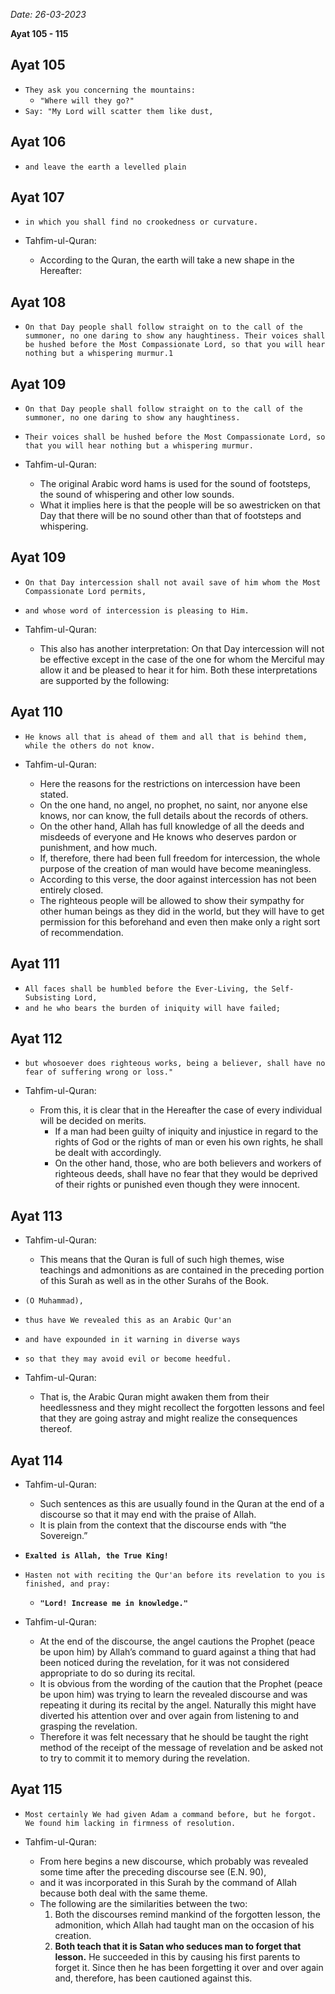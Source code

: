 
*Date: 26-03-2023*

**Ayat  105 - 115**


## Ayat 105

- `They ask you concerning the mountains:`
  - `"Where will they go?"`
- `Say: "My Lord will scatter them like dust,`

## Ayat 106

- `and leave the earth a levelled plain`

## Ayat 107

- `in which you shall find no crookedness or curvature.`

- Tahfim-ul-Quran:
  - According to the Quran, the earth will take a new shape in the Hereafter:

## Ayat 108

- `On that Day people shall follow straight on to the call of the summoner, no one daring to show any haughtiness. Their voices shall be hushed before the Most Compassionate Lord, so that you will hear nothing but a whispering murmur.1`

## Ayat 109

- `On that Day people shall follow straight on to the call of the summoner, no one daring to show any haughtiness.`
- `Their voices shall be hushed before the Most Compassionate Lord, so that you will hear nothing but a whispering murmur.`

- Tahfim-ul-Quran:
  - The original Arabic word hams is used for the sound of footsteps, the sound of whispering and other low sounds.
  - What it implies here is that the people will be so awestricken on that Day that there will be no sound other than that of footsteps and whispering.

## Ayat 109

- `On that Day intercession shall not avail save of him whom the Most Compassionate Lord permits,`
- `and whose word of intercession is pleasing to Him.`


- Tahfim-ul-Quran:
  - This also has another interpretation: On that Day intercession will not be effective except in the case of the one for whom the Merciful may allow it and be pleased to hear it for him. Both these interpretations are supported by the following:


## Ayat 110

- `He knows all that is ahead of them and all that is behind them, while the others do not know.`

- Tahfim-ul-Quran:
  - Here the reasons for the restrictions on intercession have been stated.
  - On the one hand, no angel, no prophet, no saint, nor anyone else knows, nor can know, the full details about the records of others.
  - On the other hand, Allah has full knowledge of all the deeds and misdeeds of everyone and He knows who deserves pardon or punishment, and how much.
  - If, therefore, there had been full freedom for intercession, the whole purpose of the creation of man would have become meaningless.
  - According to this verse, the door against intercession has not been entirely closed. 
  - The righteous people will be allowed to show their sympathy for other human beings as they did in the world, but they will have to get permission for this beforehand and even then make only a right sort of recommendation.


## Ayat 111

- `All faces shall be humbled before the Ever-Living, the Self-Subsisting Lord,`
- `and he who bears the burden of iniquity will have failed;`

## Ayat 112

- `but whosoever does righteous works, being a believer, shall have no fear of suffering wrong or loss."`

- Tahfim-ul-Quran:
  - From this, it is clear that in the Hereafter the case of every individual will be decided on merits.
    - If a man had been guilty of iniquity and injustice in regard to the rights of God or the rights of man or even his own rights, he shall be dealt with accordingly.
    - On the other hand, those, who are both believers and workers of righteous deeds, shall have no fear that they would be deprived of their rights or punished even though they were innocent.

## Ayat 113

- Tahfim-ul-Quran:
  - This means that the Quran is full of such high themes, wise teachings and admonitions as are contained in the preceding portion of this Surah as well as in the other Surahs of the Book.

- `(O Muhammad),`
- `thus have We revealed this as an Arabic Qur'an`
- `and have expounded in it warning in diverse ways`
- `so that they may avoid evil or become heedful.`

- Tahfim-ul-Quran:
  - That is, the Arabic Quran might awaken them from their heedlessness and they might recollect the forgotten lessons and feel that they are going astray and might realize the consequences thereof.

## Ayat 114

  - Tahfim-ul-Quran:
    - Such sentences as this are usually found in the Quran at the end of a discourse so that it may end with the praise of Allah.
    - It is plain from the context that the discourse ends with “the Sovereign.”

- **`Exalted is Allah, the True King!`**
- `Hasten not with reciting the Qur'an before its revelation to you is finished, and pray:`
  - **`"Lord! Increase me in knowledge."`**

 - Tahfim-ul-Quran:
    - At the end of the discourse, the angel cautions the Prophet (peace be upon him) by Allah’s command to guard against a thing that had been noticed during the revelation, for it was not considered appropriate to do so during its recital.
    - It is obvious from the wording of the caution that the Prophet (peace be upon him) was trying to learn the revealed discourse and was repeating it during its recital by the angel. Naturally this might have diverted his attention over and over again from listening to and grasping the revelation.
    - Therefore it was felt necessary that he should be taught the right method of the receipt of the message of revelation and be asked not to try to commit it to memory during the revelation.


## Ayat 115

- `Most certainly We had given Adam a command before, but he forgot. We found him lacking in firmness of resolution.`

- Tahfim-ul-Quran:
  - From here begins a new discourse, which probably was revealed some time after the preceding discourse see (E.N. 90),
  - and it was incorporated in this Surah by the command of Allah because both deal with the same theme.
  - The following are the similarities between the two:
    1. Both the discourses remind mankind of the forgotten lesson, the admonition, which Allah had taught man on the occasion of his creation.
    2. **Both teach that it is Satan who seduces man to forget that lesson.** He succeeded in this by causing his first parents to forget it. Since then he has been forgetting it over and over again and, therefore, has been cautioned against this.